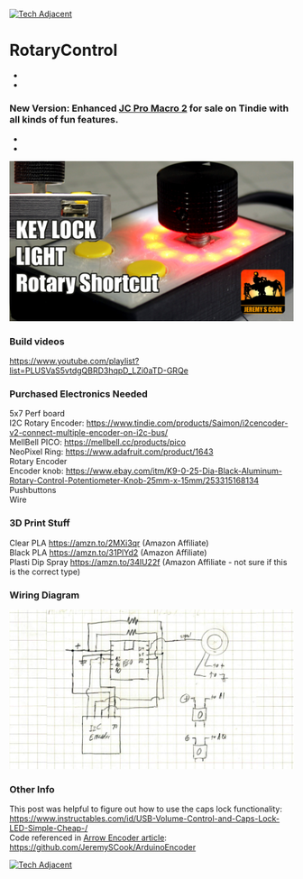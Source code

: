 [![Tech Adjacent](https://img.shields.io/badge/Tech%20Adjacent%20With%20Jeremy%20Cook-[Substack]-blue?style=flat-square&logo=substack)](https://techadjacent.substack.com/)

# RotaryControl

*
*
### New Version: Enhanced [JC Pro Macro 2](https://www.tindie.com/products/jeremycook/jc-pro-macro-2-rotarygpio-macro-keyboard-kit/) for sale on Tindie with all kinds of fun features.
*
*

![image](shortcut.jpg)

### Build videos

https://www.youtube.com/playlist?list=PLUSVaS5vtdgQBRD3hqpD_LZi0aTD-GRQe

### Purchased Electronics Needed

5x7 Perf board \
I2C Rotary Encoder: https://www.tindie.com/products/Saimon/i2cencoder-v2-connect-multiple-encoder-on-i2c-bus/ \
MellBell PICO: https://mellbell.cc/products/pico \
NeoPixel Ring: https://www.adafruit.com/product/1643 \
Rotary Encoder \
Encoder knob: https://www.ebay.com/itm/K9-0-25-Dia-Black-Aluminum-Rotary-Control-Potentiometer-Knob-25mm-x-15mm/253315168134 \
Pushbuttons \
Wire

### 3D Print Stuff

Clear PLA https://amzn.to/2MXi3qr (Amazon Affiliate) \
Black PLA https://amzn.to/31PlYd2 (Amazon Affiliate) \
Plasti Dip Spray https://amzn.to/34lU22f (Amazon Affiliate - not sure if this is the correct type)

### Wiring Diagram

![image](Circuit-diagram.jpg)

### Other Info

This post was helpful to figure out how to use the caps lock functionality: https://www.instructables.com/id/USB-Volume-Control-and-Caps-Lock-LED-Simple-Cheap-/ \
Code referenced in [Arrow Encoder article](https://www.arrow.com/en/research-and-events/articles/rotary-encoders-how-to-pair-with-an-arduino-board): https://github.com/JeremySCook/ArduinoEncoder

[![Tech Adjacent](https://img.shields.io/badge/Tech%20Adjacent%20With%20Jeremy%20Cook-[Substack]-blue?style=flat-square&logo=substack)](https://techadjacent.substack.com/)
